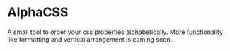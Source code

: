 # AlphaCSS
A small tool to order your css properties alphabetically.
More functionality like formatting and vertical arrangement is coming soon.
